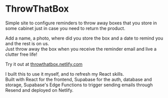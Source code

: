 # ThrowThatBox

Simple site to configure reminders to throw away boxes that you store in some cabinet just in case you need to return the product.  

Add a name, a photo, where did you store the box and a date to remind you and the rest is on us.  
Just throw away the box when you receive the reminder email and live a clutter free life!

Try it out at [throwthatbox.netlify.com](https://throwthatbox.netlify.com)

I built this to use it myself, and to refresh my React skills.  
Built with React for the frontend, Supabase for the auth, database and storage, Supabase's Edge Functions to trigger sending emails through Resend and deployed on Netlify.
